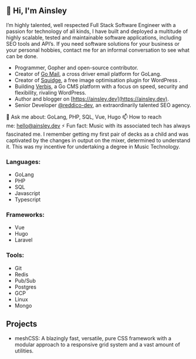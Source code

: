 ## 👋 Hi, I'm Ainsley

I’m highly talented, well respected Full Stack Software Engineer with a passion for technology of all
kinds, I have built and deployed a multitude of highly scalable, tested and maintainable software
applications, including SEO tools and API’s.
If you need software solutions for your business or your personal hobbies, contact me for an
informal conversation to see what can be done.

- Programmer, Gopher and open-source contributor.
- Creator of [Go Mail](https://github.com/ainsleyclark/go-mail), a cross driver email platform for GoLang.
- Creator of [Squidge](https://wordpress.org/plugins/squidge/), a free image optimisation plugin for WordPress . 
- Building [Verbis](https://github.com/verbiscms/verbis/), a Go CMS platform with a focus on speed, security and flexibility, rivaling WordPress.
- Author and blogger on [https://ainsley.dev](https://ainsley.dev).
- Senior Developer [@reddico-dev](https://github.com/reddico-dev), an extraordinarily talented SEO agency.

💬 Ask me about: GoLang, PHP, SQL, Vue, Hugo
📫 How to reach me: hello@ainsley.dev
⚡ Fun fact: Music with its associated tech has always fascinated me. I remember getting my first
pair of decks as a child and was captivated by the changes in output on the mixer, determined to
understand it. This was my incentive for undertaking a degree in Music Technology.

### Languages:
- GoLang
- PHP
- SQL
- Javascript
- Typescript

### Frameworks:
- Vue
- Hugo
- Laravel

### Tools:
- Git
- Redis
- Pub/Sub
- Postgres
- GCP 
- Linux
- Mongo

## Projects

- meshCSS: A blazingly fast, versatile, pure CSS framework with a modular approach to a responsive grid system and a vast amount of utilities.

<!-- Here are some ideas to get you started:

- 🔭 I’m currently working on ...
- 🌱 I’m currently learning ...
- 👯 I’m looking to collaborate on ...
- 🤔 I’m looking for help with ...
- 💬 Ask me about ...
- 📫 How to reach me: ...
- 😄 Pronouns: ...
- ⚡ Fun fact: ...
 -->
